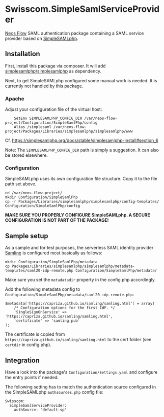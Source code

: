 # Swisscom.SimpleSamlServiceProvider
[Neos Flow](https://flow.neos.io/) SAML authentication package containing a SAML service provider based on [SimpleSAMLphp](https://simplesamlphp.org).

## Installation

First, install this package via composer. It will add [simplesamlphp/simplesamlphp](https://github.com/simplesamlphp/simplesamlphp) as dependency.

Next, to get SimpleSAMLphp configured some manual work is needed. It is currently not handled by this package. 

### Apache

Adjust your configuration file of the virtual host:

        SetEnv SIMPLESAMLPHP_CONFIG_DIR /var/neos-flow-project/Configuration/SimpleSamlPhp/config
        Alias /simplesaml /var/neos-flow-project/Packages/Libraries/simplesamlphp/simplesamlphp/www

Cf. https://simplesamlphp.org/docs/stable/simplesamlphp-install#section_6

Note: The `SIMPLESAMLPHP_CONFIG_DIR` path is simply a suggestion. It can also be stored elsewhere.


### Configuration

SimpleSAMLphp uses its own configuration file structure. Copy it to the file path set above.

    cd /var/neos-flow-project/
    mkdir Configuration/SimpleSamlPhp
    cp -r Packages/Libraries/simplesamlphp/simplesamlphp/config-templates/ Configuration/SimpleSamlPhp/config
    
**MAKE SURE YOU PROPERLY CONFIGURE SimpleSAMLphp. A SECURE CONFIGURATION IS NOT PART OF THE PACKAGE!**
    
## Sample setup

As a sample and for test purposes, the serverless SAML identity provider [Samling](https://capriza.github.io/samling/samling.html) 
is configured most basically as follows:
    
    mkdir Configuration/SimpleSamlPhp/metadata
    cp Packages/Libraries/simplesamlphp/simplesamlphp/metadata-templates/saml20-idp-remote.php Configuration/SimpleSamlPhp/metadata/
    
Make sure you set the `metadatadir` property in the config.php accordingly.

Add the following metadata config to `Configuration/SimpleSamlPhp/metadata/saml20-idp-remote.php`:

    $metadata['https://capriza.github.io/samling/samling.html'] = array(
        /* Configuration options for the first IdP. */
        'SingleSignOnService' => 'https://capriza.github.io/samling/samling.html',
        'certificate' => 'samling.pub'
    );

The certificate is copied from `https://capriza.github.io/samling/samling.html` to the cert folder (see `certdir` in config.php). 

## Integration

Have a look into the package's `Configuration/Settings.yaml` and configure the entry points if needed.

The following setting has to match the authentication source configured in the SimpleSAMLphp `authsources.php` config file:

    Swisscom:
      SimpleSamlServiceProvider:
        authSource: 'default-sp'